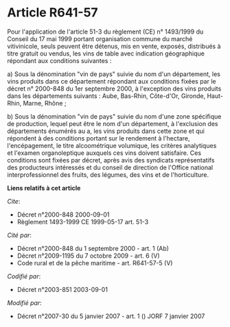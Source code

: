 # Article R641-57

Pour l'application de l'article 51-3 du règlement (CE) n° 1493/1999 du Conseil du 17 mai 1999 portant organisation commune du
marché vitivinicole, seuls peuvent être détenus, mis en vente, exposés, distribués à titre gratuit ou vendus, les vins de
table avec indication géographique répondant aux conditions suivantes :

a) Sous la dénomination "vin de pays" suivie du nom d'un département, les vins produits dans ce département répondant aux
conditions fixées par le décret n° 2000-848 du 1er septembre 2000, à l'exception des vins produits dans les départements
suivants : Aube, Bas-Rhin, Côte-d'Or, Gironde, Haut-Rhin, Marne, Rhône ;

b) Sous la dénomination "vin de pays" suivie du nom d'une zone spécifique de production, lequel peut être le nom d'un
département, à l'exclusion des départements énumérés au a, les vins produits dans cette zone et qui répondent à des
conditions portant sur le rendement à l'hectare, l'encépagement, le titre alcoométrique volumique, les critères analytiques
et l'examen organoleptique auxquels ces vins doivent satisfaire. Ces conditions sont fixées par décret, après avis des
syndicats représentatifs des producteurs intéressés et du conseil de direction de l'Office national interprofessionnel des
fruits, des légumes, des vins et de l'horticulture.

**Liens relatifs à cet article**

_Cite_:

  - Décret n°2000-848 2000-09-01
  - Règlement 1493-1999 CE 1999-05-17 art. 51-3

_Cité par_:

  - Décret n°2000-848 du 1 septembre 2000 - art. 1 (Ab)
  - Décret n°2009-1195 du 7 octobre 2009 - art. 6 (V)
  - Code rural et de la pêche maritime - art. R641-57-5 (V)

_Codifié par_:

  - Décret n°2003-851 2003-09-01

_Modifié par_:

  - Décret n°2007-30 du 5 janvier 2007 - art. 1 () JORF 7 janvier 2007
